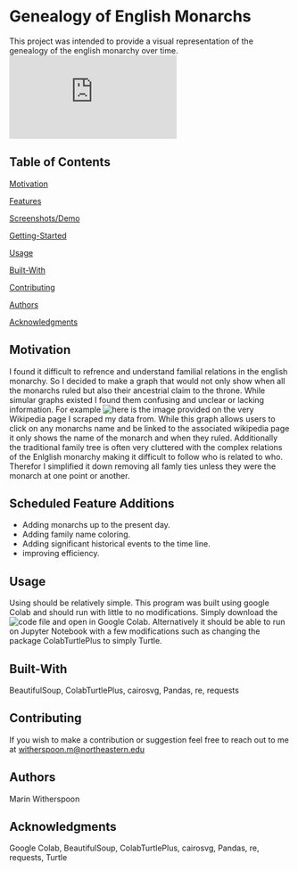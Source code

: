 # Genealogy of English Monarchs
This project was intended to provide a visual representation of the genealogy of the english monarchy over time. 
![Here is the finished product](https://github.com/marinwitherspoon/English-monarchs/blob/main/Genealogy_English_monarchs.pdf)

## Table of Contents  
[Motivation](##Motivation) 

[Features](##Features) 

[Screenshots/Demo](##Screenshots/Demo) 

[Getting-Started](##Getting-Started) 

[Usage](##Usage)

[Built-With](##Built-With)

[Contributing](##Contributing)

[Authors](##Authors)

[Acknowledgments](##Acknowledgments)

## Motivation
I found it difficult to refrence and understand familial relations in the english monarchy. So I decided to make a graph that would not only show when all the monarchs ruled but also their ancestrial claim to the throne. While simular graphs existed I found them confusing and unclear or lacking information. For example ![here](https://upload.wikimedia.org/wikipedia/en/timeline/kel7q8fxt834vxbcc06ct75fw2k99tc.png) is the image provided on the very Wikipedia page I scraped my data from. While this graph allows users to click on any monarchs name and be linked to the associated wikipedia page it only shows the name of the monarch and when they ruled. Additionally the traditional family tree is often very cluttered with the complex relations of the Enlglish monarchy making it difficult to follow who is related to who. Therefor I simplified it down removing all famly ties unless they were the monarch at one point or another. 
## Scheduled Feature Additions
* Adding monarchs up to the present day.
* Adding family name coloring.
* Adding significant historical events to the time line.
* improving efficiency.
## Usage
Using should be relatively simple. This program was built using google Colab and should run with little to no modifications. Simply download the ![code file](https://github.com/marinwitherspoon/English-monarchs/blob/main/Processing.ipynb) and open in Google Colab. 
Alternatively it should be able to run on Jupyter Notebook with a few modifications such as changing the package ColabTurtlePlus to simply Turtle.
## Built-With
BeautifulSoup, ColabTurtlePlus, cairosvg, Pandas, re, requests
## Contributing
If you wish to make a contribution or suggestion feel free to reach out to me at witherspoon.m@northeastern.edu
## Authors
Marin Witherspoon
## Acknowledgments
Google Colab, BeautifulSoup, ColabTurtlePlus, cairosvg, Pandas, re, requests, Turtle
